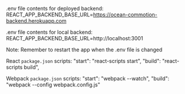 
.env file contents for deployed backend:
REACT_APP_BACKEND_BASE_URL=https://ocean-commotion-backend.herokuapp.com

.env file contents for local backend:
REACT_APP_BACKEND_BASE_URL=http://localhost:3001

Note: Remember to restart the app when the .env file is changed

React `package.json` scripts:
"start": "react-scripts start",
"build": "react-scripts build",

Webpack `package.json` scripts:
"start": "webpack --watch",
"build": "webpack --config webpack.config.js"
